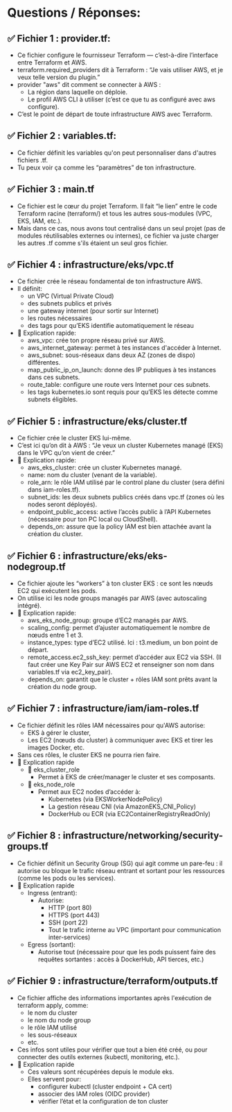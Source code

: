 # Questions / Réponses:

## ✅ Fichier 1 : provider.tf:
- Ce fichier configure le fournisseur Terraform — c’est-à-dire l’interface entre Terraform et AWS.
- terraform.required_providers dit à Terraform : “Je vais utiliser AWS, et je veux telle version du plugin.”
- provider "aws" dit comment se connecter à AWS :
    - La région dans laquelle on déploie.
    - Le profil AWS CLI à utiliser (c’est ce que tu as configuré avec aws configure).
- C’est le point de départ de toute infrastructure AWS avec Terraform.

## ✅ Fichier 2 : variables.tf:
- Ce fichier définit les variables qu'on peut personnaliser dans d'autres fichiers .tf.
- Tu peux voir ça comme les “paramètres” de ton infrastructure.

## ✅ Fichier 3 : main.tf
- Ce fichier est le cœur du projet Terraform. Il fait “le lien” entre le code Terraform racine (terraform/) et tous les autres sous-modules (VPC, EKS, IAM, etc.).
- Mais dans ce cas, nous avons tout centralisé dans un seul projet (pas de modules réutilisables externes ou internes), ce fichier va juste charger les autres .tf comme s'ils étaient un seul gros fichier.

## ✅ Fichier 4 : infrastructure/eks/vpc.tf
- Ce fichier crée le réseau fondamental de ton infrastructure AWS.
- Il définit:
    - un VPC (Virtual Private Cloud)
    - des subnets publics et privés
    - une gateway internet (pour sortir sur Internet)
    - les routes nécessaires
    - des tags pour qu’EKS identifie automatiquement le réseau
- 💬 Explication rapide:
    - aws_vpc: crée ton propre réseau privé sur AWS.
    - aws_internet_gateway: permet à tes instances d'accéder à Internet.
    - aws_subnet: sous-réseaux dans deux AZ (zones de dispo) différentes.
    - map_public_ip_on_launch: donne des IP publiques à tes instances dans ces subnets.
    - route_table: configure une route vers Internet pour ces subnets.
    - les tags kubernetes.io sont requis pour qu’EKS les détecte comme subnets éligibles.

## ✅ Fichier 5 : infrastructure/eks/cluster.tf
- Ce fichier crée le cluster EKS lui-même.
- C’est ici qu’on dit à AWS : “Je veux un cluster Kubernetes managé (EKS) dans le VPC qu’on vient de créer.”
- 💬 Explication rapide:
    - aws_eks_cluster: crée un cluster Kubernetes managé.
    - name: nom du cluster (venant de la variable).
    - role_arn: le rôle IAM utilisé par le control plane du cluster (sera défini dans iam-roles.tf).
    - subnet_ids: les deux subnets publics créés dans vpc.tf (zones où les nodes seront déployés).
    - endpoint_public_access: active l’accès public à l’API Kubernetes (nécessaire pour ton PC local ou CloudShell).
    - depends_on: assure que la policy IAM est bien attachée avant la création du cluster.

## ✅ Fichier 6 : infrastructure/eks/eks-nodegroup.tf
- Ce fichier ajoute les “workers” à ton cluster EKS : ce sont les nœuds EC2 qui exécutent les pods.
- On utilise ici les node groups managés par AWS (avec autoscaling intégré).
- 💬 Explication rapide:
    - aws_eks_node_group: groupe d’EC2 managés par AWS.
    - scaling_config: permet d’ajuster automatiquement le nombre de nœuds entre 1 et 3.
    - instance_types: type d’EC2 utilisé. Ici : t3.medium, un bon point de départ.
    - remote_access.ec2_ssh_key: permet d’accéder aux EC2 via SSH. (Il faut créer une Key Pair sur AWS EC2 et renseigner son nom dans variables.tf via ec2_key_pair).
    - depends_on: garantit que le cluster + rôles IAM sont prêts avant la création du node group.

## ✅ Fichier 7 : infrastructure/iam/iam-roles.tf
- Ce fichier définit les rôles IAM nécessaires pour qu'AWS autorise:
    - EKS à gérer le cluster,
    - Les EC2 (nœuds du cluster) à communiquer avec EKS et tirer les images Docker, etc.
- Sans ces rôles, le cluster EKS ne pourra rien faire.
- 💬 Explication rapide
    - 🎯 eks_cluster_role
        - Permet à EKS de créer/manager le cluster et ses composants.
    - 🎯 eks_node_role
        - Permet aux EC2 nodes d’accéder à:
            - Kubernetes (via EKSWorkerNodePolicy)
            - La gestion réseau CNI (via AmazonEKS_CNI_Policy)
            - DockerHub ou ECR (via EC2ContainerRegistryReadOnly)

## ✅ Fichier 8 : infrastructure/networking/security-groups.tf
- Ce fichier définit un Security Group (SG) qui agit comme un pare-feu : il autorise ou bloque le trafic réseau entrant et sortant pour les ressources (comme les pods ou les services).
- 💬 Explication rapide
    - Ingress (entrant):
        - Autorise:
            - HTTP (port 80)
            - HTTPS (port 443)
            - SSH (port 22)
            - Tout le trafic interne au VPC (important pour communication inter-services)
    - Egress (sortant):
        - Autorise tout (nécessaire pour que les pods puissent faire des requêtes sortantes : accès à DockerHub, API tierces, etc.)

## ✅ Fichier 9 : infrastructure/terraform/outputs.tf
- Ce fichier affiche des informations importantes après l'exécution de terraform apply, comme:
    - le nom du cluster
    - le nom du node group
    - le rôle IAM utilisé
    - les sous-réseaux
    - etc.
- Ces infos sont utiles pour vérifier que tout a bien été créé, ou pour connecter des outils externes (kubectl, monitoring, etc.).
- 💬 Explication rapide
    - Ces valeurs sont récupérées depuis le module eks.
    - Elles servent pour:
        - configurer kubectl (cluster endpoint + CA cert)
        - associer des IAM roles (OIDC provider)
        - vérifier l’état et la configuration de ton cluster